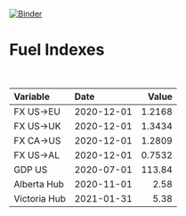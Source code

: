 [![Binder](https://mybinder.org/badge_logo.svg)](https://mybinder.org/v2/gh/AyrtonB/Global-Gas-Prices/master)

# Fuel Indexes

<br>

| Variable     | Date       |    Value |
|:-------------|:-----------|---------:|
| FX US->EU    | 2020-12-01 |   1.2168 |
| FX US->UK    | 2020-12-01 |   1.3434 |
| FX CA->US    | 2020-12-01 |   1.2809 |
| FX US->AL    | 2020-12-01 |   0.7532 |
| GDP US       | 2020-07-01 | 113.84   |
| Alberta Hub  | 2020-11-01 |   2.58   |
| Victoria Hub | 2021-01-31 |   5.38   |